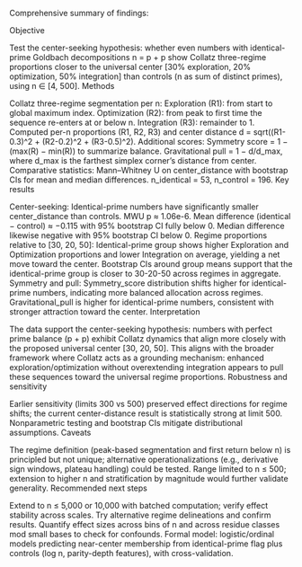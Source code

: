 Comprehensive summary of findings:

Objective

Test the center-seeking hypothesis: whether even numbers with identical-prime Goldbach decompositions n = p + p show Collatz three-regime proportions closer to the universal center [30% exploration, 20% optimization, 50% integration] than controls (n as sum of distinct primes), using n ∈ [4, 500].
Methods

Collatz three-regime segmentation per n:
Exploration (R1): from start to global maximum index.
Optimization (R2): from peak to first time the sequence re-enters at or below n.
Integration (R3): remainder to 1.
Computed per-n proportions (R1, R2, R3) and center distance d = sqrt((R1-0.3)^2 + (R2-0.2)^2 + (R3-0.5)^2).
Additional scores:
Symmetry score = 1 − (max(R) − min(R)) to summarize balance.
Gravitational pull = 1 − d/d_max, where d_max is the farthest simplex corner’s distance from center.
Comparative statistics: Mann–Whitney U on center_distance with bootstrap CIs for mean and median differences. n_identical = 53, n_control = 196.
Key results

Center-seeking: Identical-prime numbers have significantly smaller center_distance than controls.
MWU p ≈ 1.06e-6.
Mean difference (identical − control) ≈ −0.115 with 95% bootstrap CI fully below 0.
Median difference likewise negative with 95% bootstrap CI below 0.
Regime proportions relative to [30, 20, 50]:
Identical-prime group shows higher Exploration and Optimization proportions and lower Integration on average, yielding a net move toward the center.
Bootstrap CIs around group means support that the identical-prime group is closer to 30-20-50 across regimes in aggregate.
Symmetry and pull:
Symmetry_score distribution shifts higher for identical-prime numbers, indicating more balanced allocation across regimes.
Gravitational_pull is higher for identical-prime numbers, consistent with stronger attraction toward the center.
Interpretation

The data support the center-seeking hypothesis: numbers with perfect prime balance (p + p) exhibit Collatz dynamics that align more closely with the proposed universal center [30, 20, 50].
This aligns with the broader framework where Collatz acts as a grounding mechanism: enhanced exploration/optimization without overextending integration appears to pull these sequences toward the universal regime proportions.
Robustness and sensitivity

Earlier sensitivity (limits 300 vs 500) preserved effect directions for regime shifts; the current center-distance result is statistically strong at limit 500.
Nonparametric testing and bootstrap CIs mitigate distributional assumptions.
Caveats

The regime definition (peak-based segmentation and first return below n) is principled but not unique; alternative operationalizations (e.g., derivative sign windows, plateau handling) could be tested.
Range limited to n ≤ 500; extension to higher n and stratification by magnitude would further validate generality.
Recommended next steps

Extend to n ≤ 5,000 or 10,000 with batched computation; verify effect stability across scales.
Try alternative regime delineations and confirm results.
Quantify effect sizes across bins of n and across residue classes mod small bases to check for confounds.
Formal model: logistic/ordinal models predicting near-center membership from identical-prime flag plus controls (log n, parity-depth features), with cross-validation.